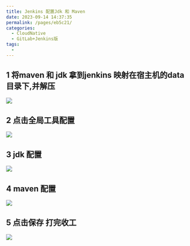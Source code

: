 ```yaml
---
title: Jenkins 配置Jdk 和 Maven
date: 2023-09-14 14:37:35
permalink: /pages/eb5c21/
categories:
  - CloudNative
  - GitLab+Jenkins版
tags:
  - 
---
```

## 1 将maven 和 jdk 拿到jenkins 映射在宿主机的data 目录下,并解压


![](https://raw.gitmirror.com/KwFruit/basic-picture-service/note-v1.0.0/img/202309191624673.png)

## 2 点击全局工具配置


![](https://raw.gitmirror.com/KwFruit/basic-picture-service/note-v1.0.0/img/202309191624438.png)

## 3 jdk 配置


![](https://raw.gitmirror.com/KwFruit/basic-picture-service/note-v1.0.0/img/202309191624894.png)

## 4 maven 配置


![](https://raw.gitmirror.com/KwFruit/basic-picture-service/note-v1.0.0/img/202309191624861.png)

## 5 点击保存 打完收工


 ![](https://raw.gitmirror.com/KwFruit/basic-picture-service/note-v1.0.0/img/202309191625589.png)